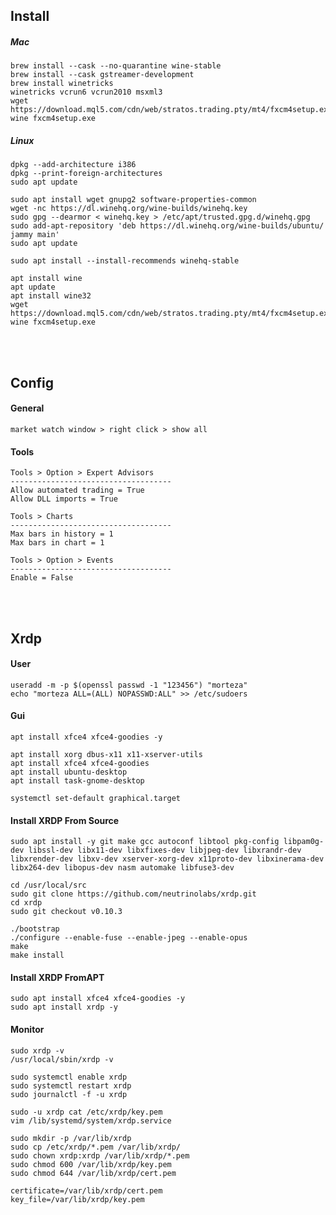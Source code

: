 <!---------------------------------------[Install]-->
## Install

##### Mac 
    brew install --cask --no-quarantine wine-stable
    brew install --cask gstreamer-development
    brew install winetricks
    winetricks vcrun6 vcrun2010 msxml3
	wget https://download.mql5.com/cdn/web/stratos.trading.pty/mt4/fxcm4setup.exe
	wine fxcm4setup.exe

##### Linux
    dpkg --add-architecture i386
    dpkg --print-foreign-architectures
    sudo apt update
    
    sudo apt install wget gnupg2 software-properties-common
    wget -nc https://dl.winehq.org/wine-builds/winehq.key
    sudo gpg --dearmor < winehq.key > /etc/apt/trusted.gpg.d/winehq.gpg
    sudo add-apt-repository 'deb https://dl.winehq.org/wine-builds/ubuntu/ jammy main'
    sudo apt update

    sudo apt install --install-recommends winehq-stable

    apt install wine
    apt update
    apt install wine32
    wget https://download.mql5.com/cdn/web/stratos.trading.pty/mt4/fxcm4setup.exe
    wine fxcm4setup.exe





<!---------------------------------------[Config]-->
<br><br>

## Config

#### General
	market watch window > right click > show all

#### Tools

	Tools > Option > Expert Advisors
	------------------------------------
	Allow automated trading = True
	Allow DLL imports = True

	Tools > Charts
	------------------------------------
	Max bars in history = 1
	Max bars in chart = 1

	Tools > Option > Events
	------------------------------------
	Enable = False


<!---------------------------------------[Xrdp]-->
<br><br>

## Xrdp


#### User
    useradd -m -p $(openssl passwd -1 "123456") "morteza"
    echo "morteza ALL=(ALL) NOPASSWD:ALL" >> /etc/sudoers

#### Gui
    apt install xfce4 xfce4-goodies -y

    apt install xorg dbus-x11 x11-xserver-utils 
    apt install xfce4 xfce4-goodies 
    apt install ubuntu-desktop 
    apt install task-gnome-desktop

    systemctl set-default graphical.target

#### Install XRDP From Source
    sudo apt install -y git make gcc autoconf libtool pkg-config libpam0g-dev libssl-dev libx11-dev libxfixes-dev libjpeg-dev libxrandr-dev libxrender-dev libxv-dev xserver-xorg-dev x11proto-dev libxinerama-dev libx264-dev libopus-dev nasm automake libfuse3-dev

    cd /usr/local/src
    sudo git clone https://github.com/neutrinolabs/xrdp.git
    cd xrdp
    sudo git checkout v0.10.3

    ./bootstrap
    ./configure --enable-fuse --enable-jpeg --enable-opus
    make
    make install

#### Install XRDP FromAPT
    sudo apt install xfce4 xfce4-goodies -y
    sudo apt install xrdp -y

#### Monitor
    sudo xrdp -v
    /usr/local/sbin/xrdp -v

    sudo systemctl enable xrdp
    sudo systemctl restart xrdp
    sudo journalctl -f -u xrdp 

    sudo -u xrdp cat /etc/xrdp/key.pem
    vim /lib/systemd/system/xrdp.service

    sudo mkdir -p /var/lib/xrdp
    sudo cp /etc/xrdp/*.pem /var/lib/xrdp/
    sudo chown xrdp:xrdp /var/lib/xrdp/*.pem
    sudo chmod 600 /var/lib/xrdp/key.pem
    sudo chmod 644 /var/lib/xrdp/cert.pem

    certificate=/var/lib/xrdp/cert.pem
    key_file=/var/lib/xrdp/key.pem